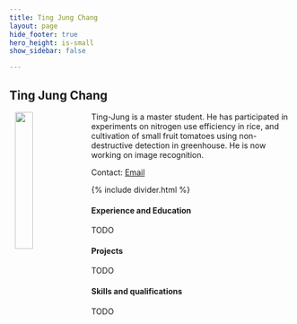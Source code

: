 ```yaml
---
title: Ting Jung Chang
layout: page
hide_footer: true
hero_height: is-small
show_sidebar: false

---
```


## Ting Jung Chang

<img src="{{site.url}}/alumni/ting_jung_chang.jpg" align="left" hspace="10" width="25%">

Ting-Jung is a master student. He has participated in experiments on nitrogen use efficiency in rice, and cultivation of small fruit tomatoes using non-destructive detection in greenhouse. He is now working on image recognition.

Contact:
<i class="fas fa-at"></i> [Email](mailto:poillexr123@gmail.com)
<!--
<i class="fab fa-github"></i> [Github]()  
<i class="fab fa-linkedin"></i> [LinkedIn]()
<i class="fab fa-google"></i> [Google Scholar]()  
-->

{% include divider.html %}

#### Experience and Education

TODO

#### Projects

TODO

#### Skills and qualifications

TODO
